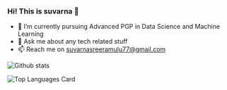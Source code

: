 ### Hi! This is suvarna 👋

- 🌱 I’m currently pursuing Advanced PGP in Data Science and Machine Learning
- 💬 Ask me about any tech related stuff
- 📫 Reach me on suvarnasreeramulu77@gmail.com



![Github stats](https://github-readme-stats.vercel.app/api?username=Suvarna1srinivaS&theme=highcontrast&show_icons=true&count_private=true)



![Top Languages Card](https://github-readme-stats.vercel.app/api/top-langs/?username=Suvarna1srinivaS)

